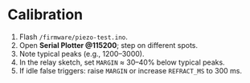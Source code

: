 # Calibration

1. Flash `/firmware/piezo-test.ino`.
2. Open **Serial Plotter @115200**; step on different spots.
3. Note typical peaks (e.g., 1200–3000).  
4. In the relay sketch, set `MARGIN` ≈ 30–40% below typical peaks.
5. If idle false triggers: raise `MARGIN` or increase `REFRACT_MS` to 300 ms.
